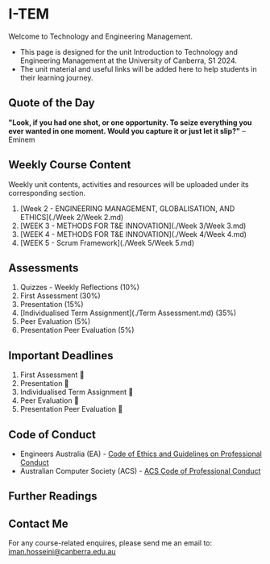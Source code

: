 # I-TEM
Welcome to Technology and Engineering Management.
* This page is designed for the unit Introduction to Technology and Engineering Management at the University of Canberra, S1 2024.
* The unit material and useful links will be added here to help students in their learning journey.


## Quote of the Day
**"Look, if you had one shot, or one opportunity. To seize everything you ever wanted in one moment. Would you capture it or just let it slip?"** – Eminem

## Weekly Course Content
Weekly unit contents, activities and resources will be uploaded under its corresponding section.
1. [Week 2 - ENGINEERING MANAGEMENT, GLOBALISATION, AND ETHICS](./Week 2/Week 2.md)
2. [WEEK 3 - METHODS FOR T&E INNOVATION](./Week 3/Week 3.md)
3. [WEEK 4 - METHODS FOR T&E INNOVATION](./Week 4/Week 4.md)
4. [WEEK 5 - Scrum Framework](./Week 5/Week 5.md)


## Assessments
1. Quizzes - Weekly Reflections (10%)
2. First Assessment (30%)
3. Presentation (15%)
4. [Individualised Term Assignment](./Term Assessment.md) (35%)
5. Peer Evaluation (5%)
6. Presentation Peer Evaluation (5%)


## Important Deadlines
1. First Assessment 🔲
2. Presentation 🔲
3. Individualised Term Assignment  🔲
4. Peer Evaluation  🔲
5. Presentation Peer Evaluation   🔲

## Code of Conduct
* Engineers Australia (EA) - [Code of Ethics and Guidelines on Professional Conduct](https://www.engineersaustralia.org.au/sites/default/files/2022-08/code-ethics-guidelines-professional-conduct-2022.pdf)
* Australian Computer Society (ACS) - [ACS Code of Professional Conduct](https://www.acs.org.au/content/dam/acs/rules-and-regulations/Code-of-Professional-Conduct_v2.1.pdf)

## Further Readings

## Contact Me
For any course-related enquires, please send me an email to: iman.hosseini@canberra.edu.au
